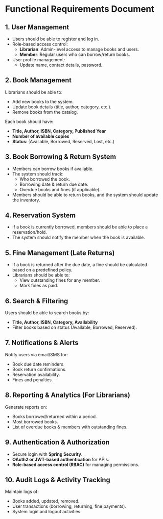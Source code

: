 # Functional Requirements Document

## 1. User Management
- Users should be able to register and log in.
- Role-based access control:
    - **Librarian**: Admin-level access to manage books and users.
    - **Member**: Regular users who can borrow/return books.
- User profile management:
    - Update name, contact details, password.

## 2. Book Management
Librarians should be able to:
- Add new books to the system.
- Update book details (title, author, category, etc.).
- Remove books from the catalog.

Each book should have:
- **Title, Author, ISBN, Category, Published Year**
- **Number of available copies**
- **Status**: (Available, Borrowed, Reserved, Lost, etc.)

## 3. Book Borrowing & Return System
- Members can borrow books if available.
- The system should track:
    - Who borrowed the book.
    - Borrowing date & return due date.
    - Overdue books and fines (if applicable).
- Members should be able to return books, and the system should update the inventory.

## 4. Reservation System
- If a book is currently borrowed, members should be able to place a reservation/hold.
- The system should notify the member when the book is available.

## 5. Fine Management (Late Returns)
- If a book is returned after the due date, a fine should be calculated based on a predefined policy.
- Librarians should be able to:
    - View outstanding fines for any member.
    - Mark fines as paid.

## 6. Search & Filtering
Users should be able to search books by:
- **Title, Author, ISBN, Category, Availability**
- Filter books based on status (Available, Borrowed, Reserved).

## 7. Notifications & Alerts
Notify users via email/SMS for:
- Book due date reminders.
- Book return confirmations.
- Reservation availability.
- Fines and penalties.

## 8. Reporting & Analytics (For Librarians)
Generate reports on:
- Books borrowed/returned within a period.
- Most borrowed books.
- List of overdue books & members with outstanding fines.

## 9. Authentication & Authorization
- Secure login with **Spring Security**.
- **OAuth2 or JWT-based authentication** for APIs.
- **Role-based access control (RBAC)** for managing permissions.

## 10. Audit Logs & Activity Tracking
Maintain logs of:
- Books added, updated, removed.
- User transactions (borrowing, returning, fine payments).
- System login and logout activities.  
